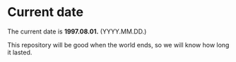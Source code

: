 # Current date

The current date is **1997.08.01.** (YYYY.MM.DD.)

This repository will be good when the world ends, so we will know how long it lasted.